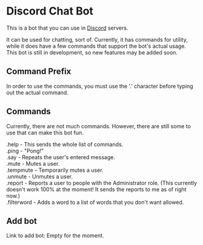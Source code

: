 # Discord Chat Bot
This is a bot that you can use in [Discord](https://discord.com/) servers.

It can be used for chatting, sort of. Currently, it has commands for utility, while it does have a few commands that support the bot's actual usage.
This bot is still in development, so new features may be added soon.

## Command Prefix
In order to use the commands, you must use the '.' character before typing out the actual command.

## Commands
Currently, there are not much commands. However, there are still some to use that can make this bot fun.

.help - This sends the whole list of commands.  
.ping - "Pong!"  
.say - Repeats the user's entered message.  
.mute - Mutes a user.  
.tempmute - Temporarily mutes a user.  
.unmute - Unmutes a user.  
.report - Reports a user to people with the Administrator role. (This currently doesn't work 100% at the moment! It sends the reports to me as of right now.)  
.filterword - Adds a word to a list of words that you don't want allowed.

## Add bot
Link to add bot: Empty for the moment.
